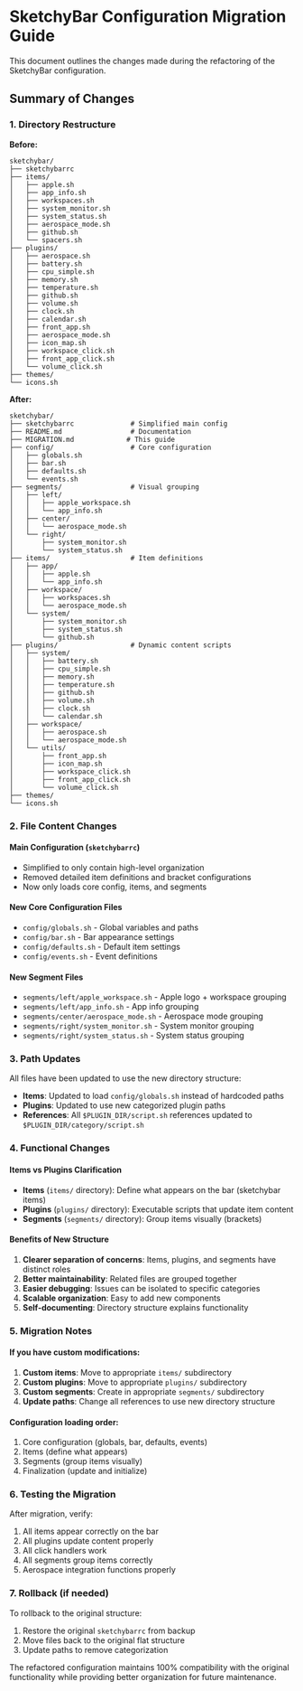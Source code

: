 # SketchyBar Configuration Migration Guide

This document outlines the changes made during the refactoring of the SketchyBar configuration.

## Summary of Changes

### 1. **Directory Restructure**

**Before:**
```
sketchybar/
├── sketchybarrc
├── items/
│   ├── apple.sh
│   ├── app_info.sh
│   ├── workspaces.sh
│   ├── system_monitor.sh
│   ├── system_status.sh
│   ├── aerospace_mode.sh
│   ├── github.sh
│   └── spacers.sh
├── plugins/
│   ├── aerospace.sh
│   ├── battery.sh
│   ├── cpu_simple.sh
│   ├── memory.sh
│   ├── temperature.sh
│   ├── github.sh
│   ├── volume.sh
│   ├── clock.sh
│   ├── calendar.sh
│   ├── front_app.sh
│   ├── aerospace_mode.sh
│   ├── icon_map.sh
│   ├── workspace_click.sh
│   ├── front_app_click.sh
│   └── volume_click.sh
├── themes/
└── icons.sh
```

**After:**
```
sketchybar/
├── sketchybarrc              # Simplified main config
├── README.md                 # Documentation
├── MIGRATION.md             # This guide
├── config/                   # Core configuration
│   ├── globals.sh
│   ├── bar.sh
│   ├── defaults.sh
│   └── events.sh
├── segments/                 # Visual grouping
│   ├── left/
│   │   ├── apple_workspace.sh
│   │   └── app_info.sh
│   ├── center/
│   │   └── aerospace_mode.sh
│   └── right/
│       ├── system_monitor.sh
│       └── system_status.sh
├── items/                    # Item definitions
│   ├── app/
│   │   ├── apple.sh
│   │   └── app_info.sh
│   ├── workspace/
│   │   ├── workspaces.sh
│   │   └── aerospace_mode.sh
│   └── system/
│       ├── system_monitor.sh
│       ├── system_status.sh
│       └── github.sh
├── plugins/                  # Dynamic content scripts
│   ├── system/
│   │   ├── battery.sh
│   │   ├── cpu_simple.sh
│   │   ├── memory.sh
│   │   ├── temperature.sh
│   │   ├── github.sh
│   │   ├── volume.sh
│   │   ├── clock.sh
│   │   └── calendar.sh
│   ├── workspace/
│   │   ├── aerospace.sh
│   │   └── aerospace_mode.sh
│   └── utils/
│       ├── front_app.sh
│       ├── icon_map.sh
│       ├── workspace_click.sh
│       ├── front_app_click.sh
│       └── volume_click.sh
├── themes/
└── icons.sh
```

### 2. **File Content Changes**

#### Main Configuration (`sketchybarrc`)
- Simplified to only contain high-level organization
- Removed detailed item definitions and bracket configurations
- Now only loads core config, items, and segments

#### New Core Configuration Files
- `config/globals.sh` - Global variables and paths
- `config/bar.sh` - Bar appearance settings  
- `config/defaults.sh` - Default item settings
- `config/events.sh` - Event definitions

#### New Segment Files
- `segments/left/apple_workspace.sh` - Apple logo + workspace grouping
- `segments/left/app_info.sh` - App info grouping
- `segments/center/aerospace_mode.sh` - Aerospace mode grouping
- `segments/right/system_monitor.sh` - System monitor grouping
- `segments/right/system_status.sh` - System status grouping

### 3. **Path Updates**

All files have been updated to use the new directory structure:

- **Items**: Updated to load `config/globals.sh` instead of hardcoded paths
- **Plugins**: Updated to use new categorized plugin paths
- **References**: All `$PLUGIN_DIR/script.sh` references updated to `$PLUGIN_DIR/category/script.sh`

### 4. **Functional Changes**

#### Items vs Plugins Clarification
- **Items** (`items/` directory): Define what appears on the bar (sketchybar items)
- **Plugins** (`plugins/` directory): Executable scripts that update item content
- **Segments** (`segments/` directory): Group items visually (brackets)

#### Benefits of New Structure
1. **Clearer separation of concerns**: Items, plugins, and segments have distinct roles
2. **Better maintainability**: Related files are grouped together
3. **Easier debugging**: Issues can be isolated to specific categories
4. **Scalable organization**: Easy to add new components
5. **Self-documenting**: Directory structure explains functionality

### 5. **Migration Notes**

#### If you have custom modifications:
1. **Custom items**: Move to appropriate `items/` subdirectory
2. **Custom plugins**: Move to appropriate `plugins/` subdirectory  
3. **Custom segments**: Create in appropriate `segments/` subdirectory
4. **Update paths**: Change all references to use new directory structure

#### Configuration loading order:
1. Core configuration (globals, bar, defaults, events)
2. Items (define what appears)
3. Segments (group items visually) 
4. Finalization (update and initialize)

### 6. **Testing the Migration**

After migration, verify:
1. All items appear correctly on the bar
2. All plugins update content properly
3. All click handlers work
4. All segments group items correctly
5. Aerospace integration functions properly

### 7. **Rollback (if needed)**

To rollback to the original structure:
1. Restore the original `sketchybarrc` from backup
2. Move files back to the original flat structure
3. Update paths to remove categorization

The refactored configuration maintains 100% compatibility with the original functionality while providing better organization for future maintenance.